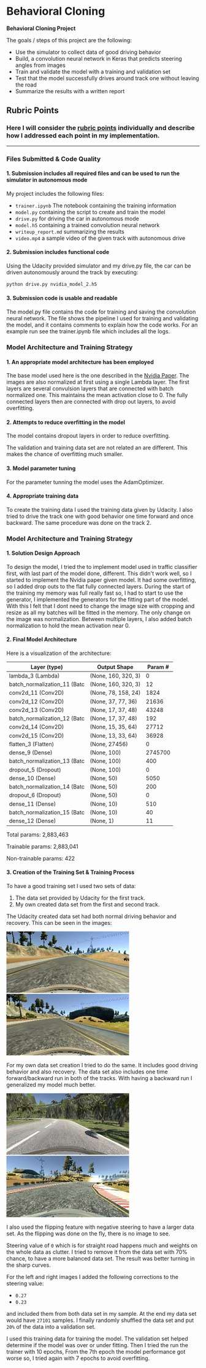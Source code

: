 # **Behavioral Cloning** 

**Behavioral Cloning Project**

The goals / steps of this project are the following:
* Use the simulator to collect data of good driving behavior
* Build, a convolution neural network in Keras that predicts steering angles from images
* Train and validate the model with a training and validation set
* Test that the model successfully drives around track one without leaving the road
* Summarize the results with a written report


[//]: # (Image References)

[image3]: ./examples/normal.gif "Normal Image (Udacity)"
[image4]: ./examples/recovering.gif "Recovery Image (Udacity)"

[image6]: ./examples/normal_me.gif "Normal Image (My Data Set)"
[image5]: ./examples/recovery_me.gif "Recovery Image (My Data Set)"

## Rubric Points
### Here I will consider the [rubric points](https://review.udacity.com/#!/rubrics/432/view) individually and describe how I addressed each point in my implementation.  

---
### Files Submitted & Code Quality

#### 1. Submission includes all required files and can be used to run the simulator in autonomous mode

My project includes the following files:
* `trainer.ipynb` The notebook containing the training information
* `model.py` containing the script to create and train the model
* `drive.py` for driving the car in autonomous mode
* `model.h5` containing a trained convolution neural network 
* `writeup_report.md` summarizing the results
* `video.mp4` a sample video of the given track with autonomous drive

#### 2. Submission includes functional code

Using the Udacity provided simulator and my drive.py file, the car can be driven autonomously around the track by executing:

```sh
python drive.py nvidia_model_2.h5
```

#### 3. Submission code is usable and readable

The model.py file contains the code for training and saving the convolution neural network. The file shows the pipeline I used for training and validating the model, and it contains comments to explain how the code works. For an example run see the trainer.ipynb file which includes all the logs.

### Model Architecture and Training Strategy

#### 1. An appropriate model architecture has been employed

The base model used here is the one described in the [Nvidia Paper](https://images.nvidia.com/content/tegra/automotive/images/2016/solutions/pdf/end-to-end-dl-using-px.pdf). The images are also normalized at first using a single Lambda layer. The first layers are several convulsion layers that are connected with batch normalized one. This maintains the mean activation close to 0. The fully connected layers then are connected with drop out layers, to avoid overfitting.

#### 2. Attempts to reduce overfitting in the model

The model contains dropout layers in order to reduce overfitting.

The validation and training data set are not related an are different. This makes the chance of overfitting much smaller.

#### 3. Model parameter tuning

For the parameter tunning the model uses the AdamOptimizer.

#### 4. Appropriate training data

To create the training data I used the training data given by Udacity. I also tried to drive the track one with good behavior one time forward and once backward. The same procedure was done on the track 2.

### Model Architecture and Training Strategy

#### 1. Solution Design Approach

To design the model, I tried the to implement model used in traffic classifier first, with last part of the model done, different. This didn't work well, so I started to implement the Nvidia paper given model. It had some overfitting, so I added drop outs to the flat fully connected layers. During the start of the training my memory was full really fast so, I had to start to use the generator, I implemented the generators for the fitting part of the model. With this I felt that I dont need to change the image size with cropping and resize as all my batches will be fitted in the memory. The only change on the image was normalization. Between multiple layers, I also added batch normalization to hold the mean activation near 0.

#### 2. Final Model Architecture

Here is a visualization of the architecture:

|  Layer (type)               | Output Shape             | Param #  |
|-----------------------------|--------------------------|----------|
|lambda_3 (Lambda)            |(None, 160, 320, 3)       |  0       |                    
|batch_normalization_11 (Batc |(None, 160, 320, 3)       |12        |
|conv2d_11 (Conv2D)           |(None, 78, 158, 24)       |1824      |   
|conv2d_12 (Conv2D)           |(None, 37, 77, 36)        |21636     |     
|conv2d_13 (Conv2D)           |(None, 17, 37, 48)        |43248     |    
|batch_normalization_12 (Batc |(None, 17, 37, 48)        |192       |     
|conv2d_14 (Conv2D)           |(None, 15, 35, 64)        |27712     |    
|conv2d_15 (Conv2D)           |(None, 13, 33, 64)        |36928     |    
|flatten_3 (Flatten)          |(None, 27456)             |0         |  
|dense_9 (Dense)              |(None, 100)               |2745700   |  
|batch_normalization_13 (Batc |(None, 100)               |400       |     
|dropout_5 (Dropout)          |(None, 100)               |0         |     
|dense_10 (Dense)             |(None, 50)                |5050      |    
|batch_normalization_14 (Batc |(None, 50)                |200       |     
|dropout_6 (Dropout)          |(None, 50)                |0         |     
|dense_11 (Dense)             |(None, 10)                |510       |     
|batch_normalization_15 (Batc |(None, 10)                |40        |     
|dense_12 (Dense)             |(None, 1)                 |11        |     


Total params: 2,883,463

Trainable params: 2,883,041

Non-trainable params: 422

#### 3. Creation of the Training Set & Training Process

To have a good training set I used two sets of data:

1. The data set provided by Udacity for the first track.
2. My own created data set from the first and second track.

The Udacity created data set had both normal driving behavior and recovery. This can be seen in the images:

![alt text][image3]
![alt text][image4]

For my own data set creation I tried to do the same. It includes good driving behavior and also recovery. The data set also includes one time forward/backward run in both of the tracks. With having a backward run I generalized my model much better.

![alt text][image6]
![alt text][image5]

I also used the flipping feature with negative steering to have a larger data set. As the flipping was done on the fly, there is no image to see.
 
Steering value of `0` which is for straight road happens much and weights on the whole data as clutter. I tried to remove it from the data set with 70% chance, to have a more balanced data set. The result was better turning in the sharp curves.

For the left and right images I added the following corrections to the steering value:

- `0.27`
- `0.23`

and included them from both data set in my sample. At the end my data set would have `27101` samples. I finally randomly shuffled the data set and put `20%` of the data into a validation set. 

I used this training data for training the model. The validation set helped determine if the model was over or under fitting. Then I tried the run the trainer with 10 epochs, From the 7th epoch the model performance got worse so, I tried again with 7 epochs to avoid overfitting.